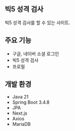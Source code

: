 ## 빅5 성격 검사
빅5 성격 검사를 할 수 있는 사이트.

## 주요 기능
- 구글, 네이버 소셜 로그인
- 빅5 성격 검사
- 프로필

## 개발 환경
- Java 21
- Spring Boot 3.4.8
- JPA
- Next.js
- Axios
- MariaDB
